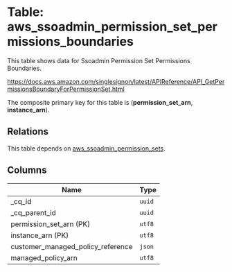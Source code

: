 # Table: aws_ssoadmin_permission_set_permissions_boundaries

This table shows data for Ssoadmin Permission Set Permissions Boundaries.

https://docs.aws.amazon.com/singlesignon/latest/APIReference/API_GetPermissionsBoundaryForPermissionSet.html

The composite primary key for this table is (**permission_set_arn**, **instance_arn**).

## Relations

This table depends on [aws_ssoadmin_permission_sets](aws_ssoadmin_permission_sets).

## Columns

| Name          | Type          |
| ------------- | ------------- |
|_cq_id|`uuid`|
|_cq_parent_id|`uuid`|
|permission_set_arn (PK)|`utf8`|
|instance_arn (PK)|`utf8`|
|customer_managed_policy_reference|`json`|
|managed_policy_arn|`utf8`|